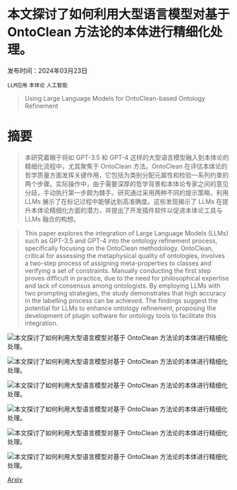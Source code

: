 # 本文探讨了如何利用大型语言模型对基于 OntoClean 方法论的本体进行精细化处理。

发布时间：2024年03月23日

`LLM应用` `本体论` `人工智能`

> Using Large Language Models for OntoClean-based Ontology Refinement

# 摘要

> 本研究着眼于将如 GPT-3.5 和 GPT-4 这样的大型语言模型融入到本体论的精细化流程中，尤其聚焦于 OntoClean 方法。OntoClean 在评估本体论的哲学质量方面发挥关键作用，它包括为类别分配元属性和检验一系列约束的两个步骤。实际操作中，由于需要深厚的哲学背景和本体论专家之间的意见分歧，手动执行第一步颇为棘手。研究通过采用两种不同的提示策略，利用 LLMs 展示了在标记过程中能够达到高准确度。这些发现揭示了 LLMs 在提升本体论精细化方面的潜力，并提出了开发插件软件以促进本体论工具与 LLMs 融合的构想。

> This paper explores the integration of Large Language Models (LLMs) such as GPT-3.5 and GPT-4 into the ontology refinement process, specifically focusing on the OntoClean methodology. OntoClean, critical for assessing the metaphysical quality of ontologies, involves a two-step process of assigning meta-properties to classes and verifying a set of constraints. Manually conducting the first step proves difficult in practice, due to the need for philosophical expertise and lack of consensus among ontologists. By employing LLMs with two prompting strategies, the study demonstrates that high accuracy in the labelling process can be achieved. The findings suggest the potential for LLMs to enhance ontology refinement, proposing the development of plugin software for ontology tools to facilitate this integration.

![本文探讨了如何利用大型语言模型对基于 OntoClean 方法论的本体进行精细化处理。](../../..//opt/data/Projects/HuggingArxiv/paper_images/2403.15864/process_pipeline.png)

![本文探讨了如何利用大型语言模型对基于 OntoClean 方法论的本体进行精细化处理。](../../..//opt/data/Projects/HuggingArxiv/paper_images/2403.15864/representations.jpg)

![本文探讨了如何利用大型语言模型对基于 OntoClean 方法论的本体进行精细化处理。](../../..//opt/data/Projects/HuggingArxiv/paper_images/2403.15864/zero-3.5.png)

![本文探讨了如何利用大型语言模型对基于 OntoClean 方法论的本体进行精细化处理。](../../..//opt/data/Projects/HuggingArxiv/paper_images/2403.15864/zero-4.png)

![本文探讨了如何利用大型语言模型对基于 OntoClean 方法论的本体进行精细化处理。](../../..//opt/data/Projects/HuggingArxiv/paper_images/2403.15864/few-3.5.png)

![本文探讨了如何利用大型语言模型对基于 OntoClean 方法论的本体进行精细化处理。](../../..//opt/data/Projects/HuggingArxiv/paper_images/2403.15864/few-4.png)

[Arxiv](https://arxiv.org/abs/2403.15864)